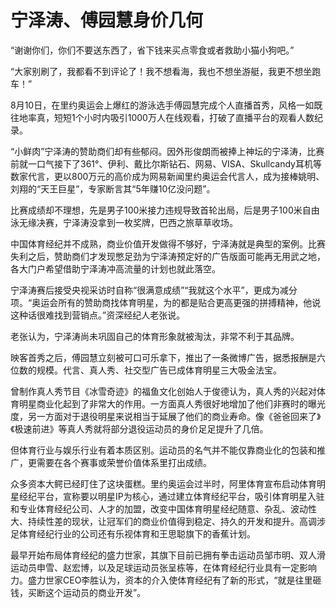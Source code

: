 # 宁泽涛、傅园慧身价几何

“谢谢你们，你们不要送东西了，省下钱来买点零食或者救助小猫小狗吧。” 

“大家别刷了，我都看不到评论了！我不想看海，我也不想坐游艇，我更不想坐跑车！” 

8月10日，在里约奥运会上爆红的游泳选手傅园慧完成个人直播首秀，风格一如既往地率真，短短1个小时内吸引1000万人在线观看，打破了直播平台的观看人数纪录。 

“小鲜肉”宁泽涛的赞助商们却有些郁闷。因外形俊朗而被捧上神坛的宁泽涛，比赛前就一口气接下了361°、伊利、戴比尔斯钻石、网易、VISA、Skullcandy耳机等数家代言，更以800万元的高价成为网易新闻里约奥运会代言人，成为接棒姚明、刘翔的“天王巨星”，专家断言其“5年赚10亿没问题”。 

比赛成绩却不理想，先是男子100米接力违规导致首轮出局，后是男子100米自由泳无缘决赛，宁泽涛没拿到一枚奖牌，巴西之旅草草收场。 

中国体育经纪并不成熟，商业价值开发做得不够好，宁泽涛就是典型的案例。比赛失利之后，赞助商们才发现憋足劲为宁泽涛预定好的广告版面可能再无用武之地，各大门户希望借助宁泽涛冲高流量的计划也就此落空。 

宁泽涛赛后接受央视采访时自称“很满意成绩”“我就这个水平”，更成为减分项。“奥运会所有的赞助商找体育明星，为的都是贴合更高更强的拼搏精神，他说这种话很难找到营销点。”资深经纪人老张说。 

老张认为，宁泽涛尚未巩固自己的体育形象就被淘汰，非常不利于其品牌。 

映客首秀之后，傅园慧立刻被可口可乐拿下，推出了一条微博广告，据悉报酬是六位数的规模。代言、真人秀、社交型广告已成体育明星三大吸金法宝。 

曾制作真人秀节目《冰雪奇迹》的福鱼文化创始人于俊德认为，真人秀的兴起对体育明星商业化起到了非常大的作用。一方面真人秀很好地增加了他们非赛时的曝光度，另一方面对于退役明星来说相当于延展了他们的商业寿命。像《爸爸回来了》《极速前进》等真人秀就将部分退役运动员的身价足足提升了几倍。 

但体育行业与娱乐行业有着本质区别。运动员的名气并不能仅靠商业化的包装和推广，更需要在各个赛事或荣誉价值体系里打出成绩。 

众多资本大鳄已经盯住了这块蛋糕。里约奥运会过半时，阿里体育宣布启动体育明星经纪平台，宣称要以明星IP为核心，通过建立体育经纪平台，吸引体育明星入驻和专业体育经纪公司、人才的加盟，改变中国体育明星经纪随意、杂乱、波动性大、持续性差的现状，让冠军们的商业价值得到稳定、持久的开发和提升。高调涉足体育经纪行业的公司还有乐视体育和王思聪旗下的香蕉计划。 

最早开始布局体育经纪的盛力世家，其旗下目前已拥有拳击运动员邹市明、双人滑运动员申雪、赵宏博，以及足球运动员张呈栋等，在体育经纪行业具有一定影响力。盛力世家CEO李胜认为，资本的介入使体育经纪有了新的形式，“就是往里砸钱，买断这个运动员的商业开发”。